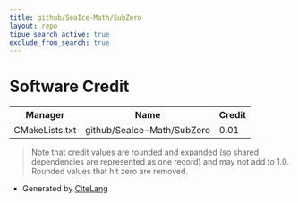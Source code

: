 ```yaml
---
title: github/SeaIce-Math/SubZero
layout: repo
tipue_search_active: true
exclude_from_search: true
---
```

# Software Credit

|Manager|Name|Credit|
|-------|----|------|
|CMakeLists.txt|github/SeaIce-Math/SubZero|0.01|


> Note that credit values are rounded and expanded (so shared dependencies are represented as one record) and may not add to 1.0. Rounded values that hit zero are removed.


- Generated by [CiteLang](https://github.com/vsoch/citelang)
